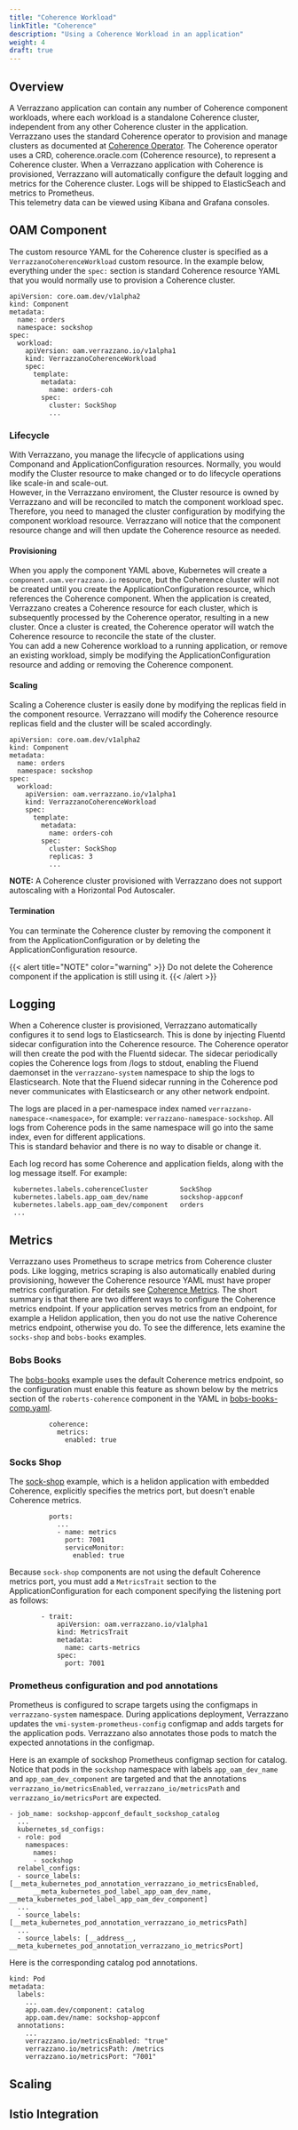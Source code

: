 ```yaml
---
title: "Coherence Workload"
linkTitle: "Coherence"
description: "Using a Coherence Workload in an application"
weight: 4
draft: true
---
```


## Overview
A Verrazzano application can contain any number of Coherence component workloads, where each workload
is a standalone Coherence cluster, independent from any other Coherence cluster in the application.  
Verrazzano uses the standard Coherence operator to provision and manage clusters as documented 
at [Coherence Operator](https://oracle.github.io/coherence-operator/docs/latest).  The Coherence operator
uses a CRD, coherence.oracle.com (Coherence resource), to represent a Coherence cluster.  When a Verrazzano
application with Coherence is provisioned, Verrazzano will automatically configure the default logging and 
metrics for the Coherence cluster.  Logs will be shipped to ElasticSeach and metrics to Prometheus.  
This telemetry data can be viewed using Kibana and Grafana consoles.

## OAM Component
The custom resource YAML for the Coherence cluster is specified as a `VerrazzanoCoherenceWorkload` custom resource. In the 
example below, everything under the `spec:` section is standard Coherence resource YAML that you would normally use
to provision a Coherence cluster.
```
apiVersion: core.oam.dev/v1alpha2
kind: Component
metadata:
  name: orders
  namespace: sockshop
spec:
  workload:
    apiVersion: oam.verrazzano.io/v1alpha1
    kind: VerrazzanoCoherenceWorkload
    spec:
      template:
        metadata:
          name: orders-coh
        spec:
          cluster: SockShop
          ...
```

### Lifecycle
With Verrazzano, you manage the lifecycle of applications using Componand and ApplicationConfiguration resources.
Normally, you would modify the Cluster resource to make changed or to do lifecycle operations like scale-in and scale-out.  
However, in the Verrazzano enviroment, the Cluster resource is owned by Verrazzano and will be reconciled 
to match the component workload spec.  Therefore, you need to managed the cluster configuration by modifying
the component workload resource.  Verrazzano will notice that the component resource change and will then update
the Coherence resource as needed.

#### Provisioning
When you apply the component YAML above, Kubernetes will create a `component.oam.verrazzano.io` resource, but 
the Coherence cluster will not be created until you create the ApplicationConfiguration resource, which references
the Coherence component.  When the application is created, Verrazzano creates a Coherence resource for each cluster,
which is subsequently processed by the Coherence operator, resulting in a new cluster.  Once a cluster is created,
the Coherence operator will watch the Coherence resource to reconcile the state of the cluster.  
You can add a new Coherence workload to a running application, or remove an existing workload, simply be modifying
the ApplicationConfiguration resource and adding or removing the Coherence component. 

#### Scaling
Scaling a Coherence cluster is easily done by modifying the replicas field in the component resource.  Verrazzano
will modify the Coherence resource replicas field and the cluster will be scaled accordingly.
```
apiVersion: core.oam.dev/v1alpha2
kind: Component
metadata:
  name: orders
  namespace: sockshop
spec:
  workload:
    apiVersion: oam.verrazzano.io/v1alpha1
    kind: VerrazzanoCoherenceWorkload
    spec:
      template:
        metadata:
          name: orders-coh
        spec:
          cluster: SockShop
          replicas: 3
          ...
```

**NOTE:** A Coherence cluster provisioned with Verrazzano does not support autoscaling with a Horizontal Pod Autoscaler.

#### Termination
You can terminate the Coherence cluster by removing the component it from the ApplicationConfiguration or by
deleting the ApplicationConfiguration resource.

{{< alert title="NOTE" color="warning" >}}
Do not delete the Coherence component if the application is still using it. 
{{< /alert >}}


## Logging
When a Coherence cluster is provisioned, Verrazzano automatically configures it to send logs to Elasticsearch.  This is done by
injecting Fluentd sidecar configuration into the Coherence resource. The Coherence operator will then create the pod with the
Fluentd sidecar.  The sidecar periodically copies the Coherence logs from /logs to stdout, enabling the Fluend daemonset 
in the `verrazzano-system` namespace to ship the logs to Elasticsearch.  Note that the Fluend sidecar running in the Coherence
pod never communicates with Elasticsearch or any other network endpoint.

The logs are placed in a per-namespace index named `verrazzano-namespace-<namespace>`, for example: `verrazzano-namespace-sockshop`.
All logs from Coherence pods in the same namespace will go into the same index, even for different applications.  
This is standard behavior and there is no way to disable or change it.

Each log record has some Coherence and application fields, along with the log message itself.  For example:
```
 kubernetes.labels.coherenceCluster        SockShop
 kubernetes.labels.app_oam_dev/name        sockshop-appconf
 kubernetes.labels.app_oam_dev/component   orders
 ...
```

## Metrics
Verrazzano uses Prometheus to scrape metrics from Coherence cluster pods.  Like logging, metrics scraping is also automatically
enabled during provisioning, however the Coherence resource YAML must have proper metrics configuration.  For details see 
[Coherence Metrics](https://oracle.github.io/coherence-operator/docs/latest/#/metrics/020_metrics).  The short summary is that
there are two different ways to configure the Coherence metrics endpoint.  If your application serves metrics from an endpoint, for
example a Helidon application, then you do not use the native Coherence metrics endpoint, otherwise you do.  To see the difference,
lets examine the `socks-shop` and `bobs-books` examples.

### Bobs Books
The [bobs-books](https://github.com/verrazzano/verrazzano/blob/master/examples/bobs-books) example uses the default 
Coherence metrics endpoint, so the configuration must enable this feature as shown below by the metrics section of the 
`roberts-coherence` component in the YAML in [bobs-books-comp.yaml](https://github.com/verrazzano/verrazzano/blob/master/examples/bobs-books/bobs-books-comp.yaml).
```          ...
          coherence:
            metrics:
              enabled: true
```

### Socks Shop
The [sock-shop](https://github.com/verrazzano/verrazzano/blob/master/examples/sock-shop) example, which is a helidon application with embedded Coherence, explicitly specifies
the metrics port, but doesn't enable Coherence metrics.
```
          ports:
            ...
            - name: metrics
              port: 7001
              serviceMonitor:
                enabled: true
```

Because `sock-shop` components are  not using the default Coherence metrics port, you must add a `MetricsTrait` section to the ApplicationConfiguration for each component
specifying the listening port as follows:

```
        - trait:
            apiVersion: oam.verrazzano.io/v1alpha1
            kind: MetricsTrait
            metadata:
              name: carts-metrics
            spec:
              port: 7001
```

### Prometheus configuration and pod annotations
Prometheus is configured to scrape targets using the configmaps in `verrazzano-system` namespace.  During applications deployment, 
Verrazzano updates the `vmi-system-prometheus-config` configmap and adds targets for the application pods.  Verrazzano also annotates
those pods to match the expected annotations in the configmap.  

Here is an example of sockshop Prometheus configmap section for catalog.  Notice that pods in the `sockshop` namespace with labels `app_oam_dev_name`
and `app_oam_dev_component` are targeted and that the annotations `verrazzano_io/metricsEnabled`, `verrazzano_io/metricsPath` and  
`verrazzano_io/metricsPort` are expected.
```
- job_name: sockshop-appconf_default_sockshop_catalog
  ...
  kubernetes_sd_configs:
  - role: pod
    namespaces:
      names:
      - sockshop
  relabel_configs:
  - source_labels: [__meta_kubernetes_pod_annotation_verrazzano_io_metricsEnabled,
      __meta_kubernetes_pod_label_app_oam_dev_name, __meta_kubernetes_pod_label_app_oam_dev_component]
  ...  
  - source_labels: [__meta_kubernetes_pod_annotation_verrazzano_io_metricsPath]
  ...
  - source_labels: [__address__, __meta_kubernetes_pod_annotation_verrazzano_io_metricsPort]
```

Here is the corresponding catalog pod annotations.  
```
kind: Pod
metadata:
  labels:
    ...
    app.oam.dev/component: catalog
    app.oam.dev/name: sockshop-appconf
  annotations:
    ...
    verrazzano.io/metricsEnabled: "true"
    verrazzano.io/metricsPath: /metrics
    verrazzano.io/metricsPort: "7001"
```

## Scaling

## Istio Integration




